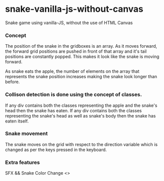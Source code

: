 # snake-vanilla-js-without-canvas
Snake game using vanilla-JS, without the use of HTML Canvas

### Concept
The position of the snake in the gridboxes is an array. 
As it moves forward, the forward grid positions are pushed in front of that array 
and it's tail positions are constantly popped. This makes it look like the snake is moving forward.

As snake eats the apple, the number of elements on the array that represents the snake position increases
making the snake look longer than before.

### Collison detection is done using the concept of classes. 
If any div contains both the classes representing the apple and the snake's head then the snake has eaten. 
If any div contains both the classes representing the snake's head as well as snake's body then the snake has eaten itself.

### Snake movement
The snake moves on the grid with respect to the direction variable which is changed as per the keys 
pressed in the keyboard. 

### Extra features
SFX && Snake Color Change <<Red and Blue>>
